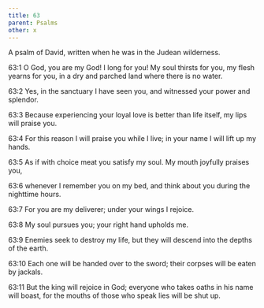 ```yaml
---
title: 63
parent: Psalms
other: x
---
```



A psalm of David, written when he was in the Judean wilderness.


<a name="63:1">63:1</a> O God, you are my God! I long for you!
My soul thirsts for you,
my flesh yearns for you,
in a dry and parched land where there is no water.

<a name="63:2">63:2</a> Yes, in the sanctuary I have seen you,
and witnessed your power and splendor.

<a name="63:3">63:3</a> Because experiencing your loyal love is better than life itself,
my lips will praise you.

<a name="63:4">63:4</a> For this reason I will praise you while I live;
in your name I will lift up my hands.

<a name="63:5">63:5</a> As if with choice meat you satisfy my soul.
My mouth joyfully praises you,

<a name="63:6">63:6</a> whenever I remember you on my bed,
and think about you during the nighttime hours.

<a name="63:7">63:7</a> For you are my deliverer;
under your wings I rejoice.

<a name="63:8">63:8</a> My soul pursues you;
your right hand upholds me.

<a name="63:9">63:9</a> Enemies seek to destroy my life,
but they will descend into the depths of the earth.

<a name="63:10">63:10</a> Each one will be handed over to the sword;
their corpses will be eaten by jackals.

<a name="63:11">63:11</a> But the king will rejoice in God;
everyone who takes oaths in his name will boast,
for the mouths of those who speak lies will be shut up.